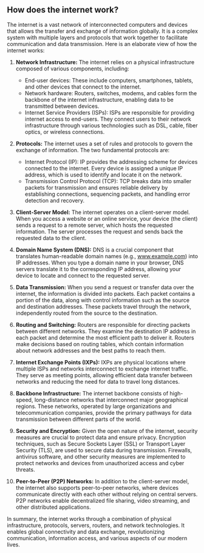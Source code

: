 ## How does the internet work?

The internet is a vast network of interconnected computers and devices that allows the transfer and exchange of 
information globally. It is a complex system with multiple layers and protocols that work together to facilitate 
communication and data transmission. Here is an elaborate view of how the internet works:

1. **Network Infrastructure:**
   The internet relies on a physical infrastructure composed of various components, including:
   - End-user devices: These include computers, smartphones, tablets, and other devices that connect to the internet.
   - Network hardware: Routers, switches, modems, and cables form the backbone of the internet infrastructure, enabling
                       data to be transmitted between devices.
   - Internet Service Providers (ISPs): ISPs are responsible for providing internet access to end-users. 
                                        They connect users to their network infrastructure through various technologies 
                                        such as DSL, cable, fiber optics, or wireless connections.

2. **Protocols:**
   The internet uses a set of rules and protocols to govern the exchange of information. The two fundamental protocols are:
   - Internet Protocol (IP): IP provides the addressing scheme for devices connected to the internet. Every device is 
   assigned a unique IP address, which is used to identify and locate it on the network.
   - Transmission Control Protocol (TCP): TCP breaks data into smaller packets for transmission and ensures reliable 
   delivery by establishing connections, sequencing packets, and handling error detection and recovery.

3. **Client-Server Model:**
   The internet operates on a client-server model. When you access a website or an online service, your device (the client)
   sends a request to a remote server, which hosts the requested information. The server processes the request and 
   sends back the requested data to the client.

4. **Domain Name System (DNS):**
   DNS is a crucial component that translates human-readable domain names (e.g., www.example.com) into IP addresses. 
   When you type a domain name in your browser, DNS servers translate it to the corresponding IP address, allowing your
   device to locate and connect to the requested server.

5. **Data Transmission:**
   When you send a request or transfer data over the internet, the information is divided into packets. Each packet 
   contains a portion of the data, along with control information such as the source and destination addresses. 
   These packets travel through the network, independently routed from the source to the destination.

6. **Routing and Switching:**
   Routers are responsible for directing packets between different networks. They examine the destination IP address 
   in each packet and determine the most efficient path to deliver it. Routers make decisions based on routing tables, 
   which contain information about network addresses and the best paths to reach them.

7. **Internet Exchange Points (IXPs):**
   IXPs are physical locations where multiple ISPs and networks interconnect to exchange internet traffic. 
   They serve as meeting points, allowing efficient data transfer between networks and reducing the need for data to travel long distances.

8. **Backbone Infrastructure:**
   The internet backbone consists of high-speed, long-distance networks that interconnect major geographical regions. 
   These networks, operated by large organizations and telecommunication companies, provide the primary pathways for 
   data transmission between different parts of the world.

9. **Security and Encryption:**
   Given the open nature of the internet, security measures are crucial to protect data and ensure privacy. Encryption 
   techniques, such as Secure Sockets Layer (SSL) or Transport Layer Security (TLS), are used to secure data during 
   transmission. Firewalls, antivirus software, and other security measures are implemented to protect networks and 
   devices from unauthorized access and cyber threats.

10. **Peer-to-Peer (P2P) Networks:**
    In addition to the client-server model, the internet also supports peer-to-peer networks, where devices communicate
    directly with each other without relying on central servers. P2P networks enable decentralized file sharing, 
    video streaming, and other distributed applications.

In summary, the internet works through a combination of physical infrastructure, protocols, servers, routers, and 
network technologies. It enables global connectivity and data exchange, revolutionizing communication, 
information access, and various aspects of our modern lives.
